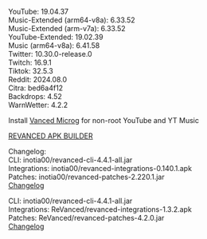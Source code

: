 YouTube: 19.04.37  
Music-Extended (arm64-v8a): 6.33.52  
Music-Extended (arm-v7a): 6.33.52  
YouTube-Extended: 19.02.39  
Music (arm64-v8a): 6.41.58  
Twitter: 10.30.0-release.0  
Twitch: 16.9.1  
Tiktok: 32.5.3  
Reddit: 2024.08.0  
Citra: bed6a4f12  
Backdrops: 4.52  
WarnWetter: 4.2.2  

Install [Vanced Microg](https://github.com/TeamVanced/VancedMicroG/releases) for non-root YouTube and YT Music  

[REVANCED APK BUILDER](https://github.com/alsyundawy/revanced-apk-builder/)  

Changelog:  
CLI: inotia00/revanced-cli-4.4.1-all.jar  
Integrations: inotia00/revanced-integrations-0.140.1.apk  
Patches: inotia00/revanced-patches-2.220.1.jar  
[Changelog](https://github.com/inotia00/revanced-patches/releases/tag/v2.220.1)

CLI: inotia00/revanced-cli-4.4.1-all.jar  
Integrations: ReVanced/revanced-integrations-1.3.2.apk  
Patches: ReVanced/revanced-patches-4.2.0.jar  
[Changelog](https://github.com/ReVanced/revanced-patches/releases/tag/v4.2.0)  
